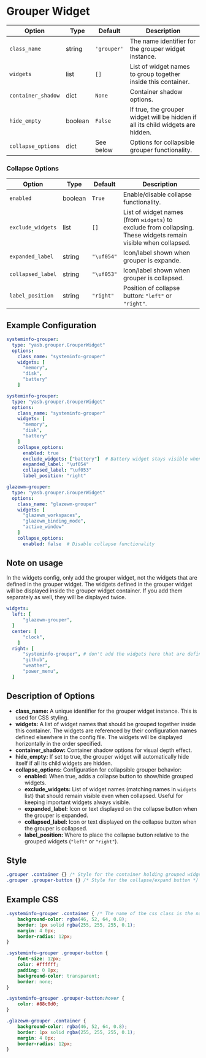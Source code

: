 # Grouper Widget

| Option              | Type    | Default                                                   | Description                                                           |
|---------------------|---------|-----------------------------------------------------------|-----------------------------------------------------------------------|
| `class_name`        | string  | `'grouper'`                                               | The name identifier for the grouper widget instance.                 |
| `widgets`           | list    | `[]`                                                      | List of widget names to group together inside this container.        |
| `container_shadow`  | dict    | `None`                                                    | Container shadow options.                                             |
| `hide_empty`        | boolean | `False`                                                   | If true, the grouper widget will be hidden if all its child widgets are hidden. |
| `collapse_options`  | dict    | See below                                                 | Options for collapsible grouper functionality.                        |

### Collapse Options

| Option              | Type    | Default   | Description                                                           |
|---------------------|---------|-----------|-----------------------------------------------------------------------|
| `enabled`           | boolean | `True`    | Enable/disable collapse functionality.                                |
| `exclude_widgets`   | list    | `[]`      | List of widget names (from `widgets`) to exclude from collapsing. These widgets remain visible when collapsed. |
| `expanded_label`    | string  | `"\uf054"`| Icon/label shown when grouper is expande. |
| `collapsed_label`   | string  | `"\uf053"`| Icon/label shown when grouper is collapsed. |
| `label_position`    | string  | `"right"` | Position of collapse button: `"left"` or `"right"`.                   |

## Example Configuration

```yaml
systeminfo-grouper:
  type: "yasb.grouper.GrouperWidget"
  options:
    class_name: "systeminfo-grouper"
    widgets: [
      "memory",
      "disk",
      "battery"
    ]

systeminfo-grouper:
  type: "yasb.grouper.GrouperWidget"
  options:
    class_name: "systeminfo-grouper"
    widgets: [
      "memory",
      "disk",
      "battery"
    ]
    collapse_options:
      enabled: true
      exclude_widgets: ["battery"]  # Battery widget stays visible when collapsed
      expanded_label: "\uf054"
      collapsed_label: "\uf053"
      label_position: "right"

glazewm-grouper:
  type: "yasb.grouper.GrouperWidget"
  options:
    class_name: "glazewm-grouper"
    widgets: [
      "glazewm_workspaces",
      "glazewm_binding_mode",
      "active_window"
    ]
    collapse_options:
      enabled: false  # Disable collapse functionality
```

## Note on usage

In the widgets config, only add the grouper widget, not the widgets that are defined in the grouper widget. The widgets defined in the grouper widget will be displayed inside the grouper widget container. If you add them separately as well, they will be displayed twice.

```yaml
widgets:
  left: [
      "glazewm-grouper",
  ]
  center: [
      "clock",
    ]
  right: [
      "systeminfo-grouper", # don't add the widgets here that are defined in the grouper widget, example: "memory", "disk", "battery" don't need to be added here
      "github",
      "weather",
      "power_menu",
  ]
```

## Description of Options

- **class_name:** A unique identifier for the grouper widget instance. This is used for CSS styling.
- **widgets:** A list of widget names that should be grouped together inside this container. The widgets are referenced by their configuration names defined elsewhere in the config file. The widgets will be displayed horizontally in the order specified.
- **container_shadow:** Container shadow options for visual depth effect.
- **hide_empty:** If set to true, the grouper widget will automatically hide itself if all its child widgets are hidden.
- **collapse_options:** Configuration for collapsible grouper behavior:
  - **enabled:** When true, adds a collapse button to show/hide grouped widgets.
  - **exclude_widgets:** List of widget names (matching names in `widgets` list) that should remain visible even when collapsed. Useful for keeping important widgets always visible.
  - **expanded_label:** Icon or text displayed on the collapse button when the grouper is expanded.
  - **collapsed_label:** Icon or text displayed on the collapse button when the grouper is collapsed.
  - **label_position:** Where to place the collapse button relative to the grouped widgets (`"left"` or `"right"`).

## Style

```css
.grouper .container {} /* Style for the container holding grouped widgets */
.grouper .grouper-button {} /* Style for the collapse/expand button */
```

## Example CSS

```css
.systeminfo-grouper .container { /* The name of the css class is the name given in the config */
    background-color: rgba(46, 52, 64, 0.8);
    border: 1px solid rgba(255, 255, 255, 0.1);
    margin: 4 0px;
    border-radius: 12px;
}

.systeminfo-grouper .grouper-button {
    font-size: 12px;
    color: #ffffff;
    padding: 0 8px;
    background-color: transparent;
    border: none;
}

.systeminfo-grouper .grouper-button:hover {
    color: #88c0d0;
}

.glazewm-grouper .container {
    background-color: rgba(46, 52, 64, 0.8);
    border: 1px solid rgba(255, 255, 255, 0.1);
    margin: 4 0px;
    border-radius: 12px;
}
```